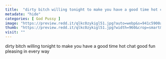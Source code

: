 ```yaml
---
title:  "dirty bitch willing tonight to make you have a good time hot chat good fun pleasing in every way"
metadate: "hide"
categories: [ God Pussy ]
image: "https://preview.redd.it/qlkc0zykigl51.jpg?auto=webp&s=941c5900a7b865c0c1596867c56dee9298db82d2"
thumb: "https://preview.redd.it/qlkc0zykigl51.jpg?width=960&crop=smart&auto=webp&s=a62038e5d3b2b81e64ce0524d7371318b43f0389"
visit: ""
---
```

dirty bitch willing tonight to make you have a good time hot chat good fun pleasing in every way
